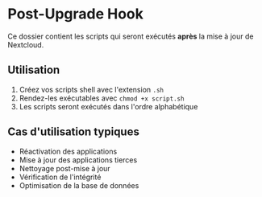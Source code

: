 # Post-Upgrade Hook

Ce dossier contient les scripts qui seront exécutés **après** la mise à jour de Nextcloud.

## Utilisation

1. Créez vos scripts shell avec l'extension `.sh`
2. Rendez-les exécutables avec `chmod +x script.sh`
3. Les scripts seront exécutés dans l'ordre alphabétique

## Cas d'utilisation typiques

- Réactivation des applications
- Mise à jour des applications tierces
- Nettoyage post-mise à jour
- Vérification de l'intégrité
- Optimisation de la base de données
